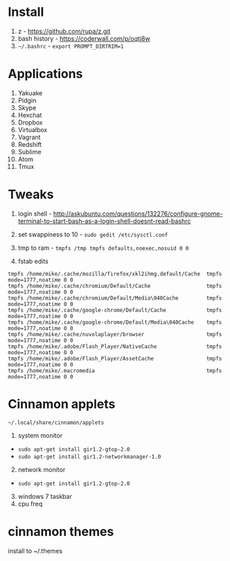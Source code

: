 # Install

1. z - https://github.com/rupa/z.git
2. bash history - https://coderwall.com/p/oqtj8w
3. `~/.bashrc` - `export PROMPT_DIRTRIM=1`

# Applications

1. Yakuake
2. Pidgin
3. Skype
4. Hexchat
5. Dropbox
6. Virtualbox
7. Vagrant
8. Redshift
9. Sublime
10. Atom
11. Tmux

# Tweaks

1. login shell - http://askubuntu.com/questions/132276/configure-gnome-terminal-to-start-bash-as-a-login-shell-doesnt-read-bashrc

2. set swappiness to 10 - `sudo gedit /etc/sysctl.conf`

3. tmp to ram - `tmpfs /tmp tmpfs defaults,noexec,nosuid 0 0`

4. fstab edits

```
tmpfs /home/mike/.cache/mozilla/firefox/xkl2ihmg.default/Cache  tmpfs   mode=1777,noatime 0 0
tmpfs /home/mike/.cache/chromium/Default/Cache                  tmpfs   mode=1777,noatime 0 0
tmpfs /home/mike/.cache/chromium/Default/Media\040Cache         tmpfs   mode=1777,noatime 0 0
tmpfs /home/mike/.cache/google-chrome/Default/Cache             tmpfs   mode=1777,noatime 0 0
tmpfs /home/mike/.cache/google-chrome/Default/Media\040Cache    tmpfs   mode=1777,noatime 0 0
tmpfs /home/mike/.cache/nuvolaplayer/browser                    tmpfs   mode=1777,noatime 0 0
tmpfs /home/mike/.adobe/Flash_Player/NativeCache                tmpfs   mode=1777,noatime 0 0
tmpfs /home/mike/.adobe/Flash_Player/AssetCache                 tmpfs   mode=1777,noatime 0 0
tmpfs /home/mike/.macromedia                                    tmpfs   mode=1777,noatime 0 0

```

# Cinnamon applets
`~/.local/share/cinnamon/applets`

1. system monitor
  - `sudo apt-get install gir1.2-gtop-2.0`
  - `sudo apt-get install gir1.2-networkmanager-1.0`
2. network monitor
  - `sudo apt-get install gir1.2-gtop-2.0`
3. windows 7 taskbar
4. cpu freq

# cinnamon themes
install to ~/.themes
